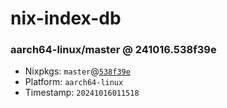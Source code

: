 # nix-index-db
### aarch64-linux/master @ 241016.538f39e
- Nixpkgs: `master`@[`538f39e`](https://github.com/NixOS/nixpkgs/commit/538f39e5cf36264df0668c96f9067c8ee99db13b)
- Platform: `aarch64-linux`
- Timestamp: `20241016011518`
